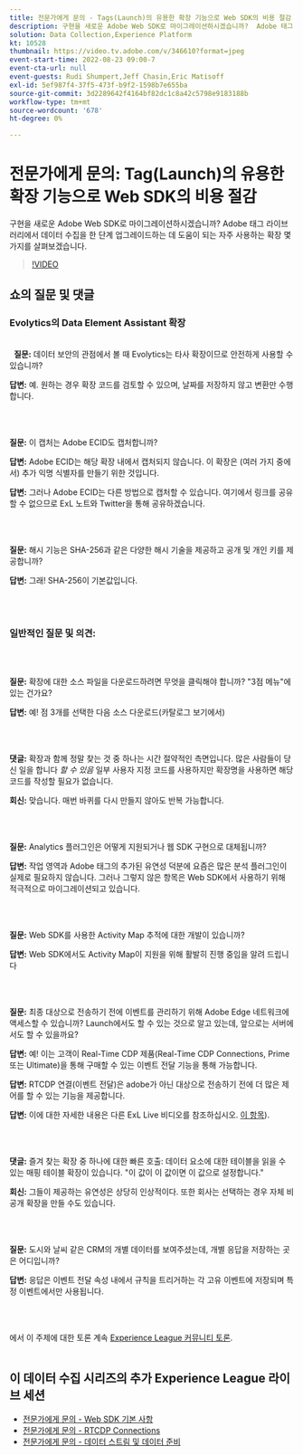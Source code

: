 ```yaml
---
title: 전문가에게 문의 - Tags(Launch)의 유용한 확장 기능으로 Web SDK의 비용 절감
description: 구현을 새로운 Adobe Web SDK로 마이그레이션하시겠습니까?  Adobe 태그 라이브러리에서 데이터 수집을 한 단계 업그레이드하는 데 도움이 되는 자주 사용하는 확장 몇 가지를 살펴보겠습니다.
solution: Data Collection,Experience Platform
kt: 10528
thumbnail: https://video.tv.adobe.com/v/346610?format=jpeg
event-start-time: 2022-08-23 09:00-7
event-cta-url: null
event-guests: Rudi Shumpert,Jeff Chasin,Eric Matisoff
exl-id: 5ef987f4-37f5-473f-b9f2-1598b7e655ba
source-git-commit: 3d2289642f4164bf82dc1c8a42c5798e9183188b
workflow-type: tm+mt
source-wordcount: '678'
ht-degree: 0%

---
```


# 전문가에게 문의: Tag(Launch)의 유용한 확장 기능으로 Web SDK의 비용 절감

구현을 새로운 Adobe Web SDK로 마이그레이션하시겠습니까?  Adobe 태그 라이브러리에서 데이터 수집을 한 단계 업그레이드하는 데 도움이 되는 자주 사용하는 확장 몇 가지를 살펴보겠습니다.

>[!VIDEO](https://video.tv.adobe.com/v/346610/?quality=12&learn=on)

## 쇼의 질문 및 댓글

### Evolytics의 Data Element Assistant 확장

<br> 
**질문:** 데이터 보안의 관점에서 볼 때 Evolytics는 타사 확장이므로 안전하게 사용할 수 있습니까?

**답변:** 예. 원하는 경우 확장 코드를 검토할 수 있으며, 날짜를 저장하지 않고 변환만 수행합니다.

<br> 

**질문:** 이 캡처는 Adobe ECID도 캡처합니까?

**답변:** Adobe ECID는 해당 확장 내에서 캡처되지 않습니다. 이 확장은 (여러 가지 중에서) 추가 익명 식별자를 만들기 위한 것입니다.

**답변:** 그러나 Adobe ECID는 다른 방법으로 캡처할 수 있습니다. 여기에서 링크를 공유할 수 없으므로 ExL 노트와 Twitter을 통해 공유하겠습니다.

<br> 

**질문:** 해시 기능은 SHA-256과 같은 다양한 해시 기술을 제공하고 공개 및 개인 키를 제공합니까?

**답변:** 그래! SHA-256이 기본값입니다.

<br> 

### 일반적인 질문 및 의견:

<br> 

**질문:** 확장에 대한 소스 파일을 다운로드하려면 무엇을 클릭해야 합니까? &quot;3점 메뉴&quot;에 있는 건가요?

**답변:** 예! 점 3개를 선택한 다음 소스 다운로드(카탈로그 보기에서)

<br> 

**댓글:** 확장과 함께 정말 찾는 것 중 하나는 시간 절약적인 측면입니다. 많은 사람들이 당신 일을 합니다 *할 수 있음* 일부 사용자 지정 코드를 사용하지만 확장명을 사용하면 해당 코드를 작성할 필요가 없습니다.

**회신:** 맞습니다. 매번 바퀴를 다시 만들지 않아도 반복 가능합니다.

<br> 

**질문:** Analytics 플러그인은 어떻게 지원되거나 웹 SDK 구현으로 대체됩니까?

**답변:** 작업 영역과 Adobe 태그의 추가된 유연성 덕분에 요즘은 많은 분석 플러그인이 실제로 필요하지 않습니다. 그러나 그렇지 않은 항목은 Web SDK에서 사용하기 위해 적극적으로 마이그레이션되고 있습니다.

<br> 

**질문:** Web SDK를 사용한 Activity Map 추적에 대한 개발이 있습니까?

**답변:** Web SDK에서도 Activity Map이 지원을 위해 활발히 진행 중임을 알려 드립니다

<br> 

**질문:** 최종 대상으로 전송하기 전에 이벤트를 관리하기 위해 Adobe Edge 네트워크에 액세스할 수 있습니까? Launch에서도 할 수 있는 것으로 알고 있는데, 앞으로는 서버에서도 할 수 있을까요?

**답변:** 예! 이는 고객이 Real-Time CDP 제품(Real-Time CDP Connections, Prime 또는 Ultimate)을 통해 구매할 수 있는 이벤트 전달 기능을 통해 가능합니다.

**답변:** RTCDP 연결(이벤트 전달)은 adobe가 아닌 대상으로 전송하기 전에 더 많은 제어를 할 수 있는 기능을 제공합니다.

**답변:** 이에 대한 자세한 내용은 다른 ExL Live 비디오를 참조하십시오. [이 항목](exl-live-episode-06-23-22.md)).

<br> 

**댓글:** 즐겨 찾는 확장 중 하나에 대한 빠른 호출: 데이터 요소에 대한 테이블을 읽을 수 있는 매핑 테이블 확장이 있습니다. &quot;이 값이 이 값이면 이 값으로 설정합니다.&quot;

**회신:** 그들이 제공하는 유연성은 상당히 인상적이다. 또한 회사는 선택하는 경우 자체 비공개 확장을 만들 수도 있습니다.

<br> 

**질문:** 도시와 날씨 같은 CRM의 개별 데이터를 보여주셨는데, 개별 응답을 저장하는 곳은 어디입니까?

**답변:** 응답은 이벤트 전달 속성 내에서 규칙을 트리거하는 각 고유 이벤트에 저장되며 특정 이벤트에서만 사용됩니다.

<br> 

에서 이 주제에 대한 토론 계속 [Experience League 커뮤니티 토론](https://experienceleaguecommunities.adobe.com/t5/adobe-experience-platform/experience-league-live-post-session-discussion-useful-extensions/m-p/542620#M240).
<br> 

## 이 데이터 수집 시리즈의 추가 Experience League 라이브 세션

* [전문가에게 문의 - Web SDK 기본 사항](exl-live-episode-05-26-22.md)
* [전문가에게 문의 - RTCDP Connections](exl-live-episode-06-23-22.md)
* [전문가에게 문의 - 데이터 스트림 및 데이터 준비](exl-live-episode-07-21-22.md)
